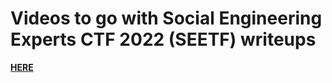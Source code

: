 # Videos to go with Social Engineering Experts CTF 2022 (SEETF) writeups
**[HERE](https://youtu.be/-cc4U1H53F8)**